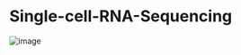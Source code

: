 # Single-cell-RNA-Sequencing
![image](https://github.com/user-attachments/assets/4fbbcc9a-28d3-4a18-876c-54ef4c9e3a67)
